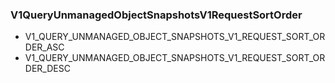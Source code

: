 ### V1QueryUnmanagedObjectSnapshotsV1RequestSortOrder
- V1_QUERY_UNMANAGED_OBJECT_SNAPSHOTS_V1_REQUEST_SORT_ORDER_ASC
- V1_QUERY_UNMANAGED_OBJECT_SNAPSHOTS_V1_REQUEST_SORT_ORDER_DESC
